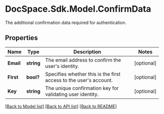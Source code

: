 # DocSpace.Sdk.Model.ConfirmData
The additional confirmation data required for authentication.

## Properties

Name | Type | Description | Notes
------------ | ------------- | ------------- | -------------
**Email** | **string** | The email address to confirm the user&#39;s identity. | [optional] 
**First** | **bool?** | Specifies whether this is the first access to the user&#39;s account. | [optional] 
**Key** | **string** | The unique confirmation key for validating user identity. | [optional] 

[[Back to Model list]](../README.md#documentation-for-models) [[Back to API list]](../README.md#documentation-for-api-endpoints) [[Back to README]](../README.md)

